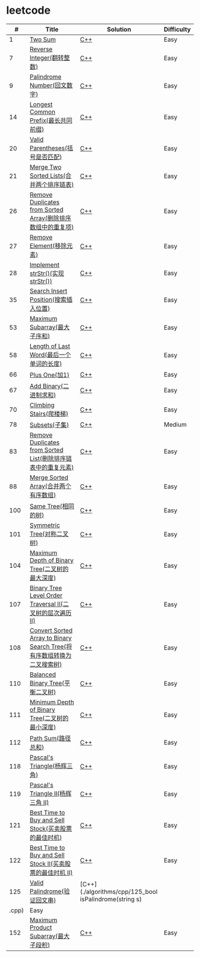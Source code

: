 # leetcode


| # | Title | Solution | Difficulty |
|---| ----- | -------- | ---------- |
|1|[Two Sum](https://leetcode.com/problems/two-sum/description/) | [C++](./algorithms/cpp/001_twoSum.cpp)|Easy|
|7|[Reverse Integer(翻转整数)](https://leetcode.com/problems/reverse-integer/description/) | [C++](./algorithms/cpp/007_reverse.cpp)|Easy|
|9|[Palindrome Number(回文数字)](https://leetcode.com/problems/palindrome-number/description/) | [C++](./algorithms/cpp/009_isPalindrome.cpp)|Easy|
|14|[Longest Common Prefix(最长共同前缀)](https://leetcode.com/problems/longest-common-prefix/description/) | [C++](./algorithms/cpp/014_longestCommonPrefix.cpp)|Easy|
|20|[Valid Parentheses(括号是否匹配)](https://leetcode.com/problems/valid-parentheses/description/) | [C++](./algorithms/cpp/020_isValid.cpp)|Easy|
|21|[Merge Two Sorted Lists(合并两个排序链表)](https://leetcode.com/problems/merge-two-sorted-lists/description/) | [C++](./algorithms/cpp/021_mergeTwoLists.cpp)|Easy|
|26|[Remove Duplicates from Sorted Array(删除排序数组中的重复项)](https://leetcode.com/problems/remove-duplicates-from-sorted-array/description/) | [C++](./algorithms/cpp/026_removeDuplicates.cpp)|Easy|
|27|[Remove Element(移除元素)](https://leetcode.com/problems/remove-element/description/) | [C++](./algorithms/cpp/027_removeElement.cpp)|Easy|
|28|[Implement strStr()(实现strStr())](https://leetcode.com/problems/implement-strstr/description/) | [C++](./algorithms/cpp/028_strStr.cpp)|Easy|
|35|[Search Insert Position(搜索插入位置)](https://leetcode.com/problems/search-insert-position/description/) | [C++](./algorithms/cpp/035_searchInsert.cpp)|Easy|
|53|[Maximum Subarray(最大子序和)](https://leetcode.com/problems/maximum-subarray/description/) | [C++](./algorithms/cpp/053_maxSubArray.cpp)|Easy|
|58|[Length of Last Word(最后一个单词的长度)](https://leetcode.com/problems/length-of-last-word/description/) | [C++](./algorithms/cpp/058_lengthOfLastWord.cpp)|Easy|
|66|[Plus One(加1)](https://leetcode.com/problems/plus-one/description/) | [C++](./algorithms/cpp/066_plusOne.cpp)|Easy|
|67|[Add Binary(二进制求和)](https://leetcode.com/problems/add-binary/description/) | [C++](./algorithms/cpp/067_addBinary.cpp)|Easy|
|70|[Climbing Stairs(爬楼梯)](https://leetcode.com/problems/climbing-stairs/description/) | [C++](./algorithms/cpp/070_climbStairs.cpp)|Easy|
|78|[Subsets(子集)](https://oj.leetcode.com/problems/subsets/) | [C++](./algorithms/cpp/078_subsets.cpp)|Medium|
|83|[Remove Duplicates from Sorted List(删除排序链表中的重复元素)](https://leetcode.com/problems/remove-duplicates-from-sorted-list/description/)|[C++](./algorithms/cpp/083_deleteDuplicates.cpp)|Easy|
|88|[Merge Sorted Array(合并两个有序数组)](https://leetcode.com/problems/merge-sorted-array/description/)|[C++](./algorithms/cpp/088_merge.cpp)|Easy|
|100|[Same Tree(相同的树)](https://leetcode.com/problems/same-tree/description/)|[C++](./algorithms/cpp/100_isSameTree.cpp)|Easy|
|101|[Symmetric Tree(对称二叉树)](https://leetcode.com/problems/symmetric-tree/description/)|[C++](./algorithms/cpp/101_isSymmetric.cpp)|Easy|
|104|[Maximum Depth of Binary Tree(二叉树的最大深度)](https://leetcode.com/problems/maximum-depth-of-binary-tree/description/)|[C++](./algorithms/cpp/104_maxDepth.cpp)|Easy|
|107|[Binary Tree Level Order Traversal II(二叉树的层次遍历 II)](https://leetcode.com/problems/binary-tree-level-order-traversal-ii/description/)|[C++](./algorithms/cpp/107_levelOrderBottom.cpp)|Easy|
|108|[Convert Sorted Array to Binary Search Tree(将有序数组转换为二叉搜索树)](https://leetcode.com/problems/convert-sorted-array-to-binary-search-tree/description/)|[C++](./algorithms/cpp/108_sortedArrayToBST.cpp)|Easy|
|110|[Balanced Binary Tree(平衡二叉树)](https://leetcode.com/problems/balanced-binary-tree/description/)|[C++](./algorithms/cpp/110_isBalanced.cpp)|Easy|
|111|[Minimum Depth of Binary Tree(二叉树的最小深度)](https://leetcode.com/problems/minimum-depth-of-binary-tree/description/)|[C++](./algorithms/cpp/111_minDepth.cpp)|Easy|
|112|[Path Sum(路径总和)](https://leetcode.com/problems/path-sum/description/)|[C++](./algorithms/cpp/112_hasPathSum.cpp)|Easy|
|118|[Pascal's Triangle(杨辉三角)](https://leetcode.com/problems/pascals-triangle/description/)|[C++](./algorithms/cpp/118_generate.cpp)|Easy|
|119|[Pascal's Triangle II(杨辉三角 II)](https://leetcode.com/problems/pascals-triangle-ii/description/)|[C++](./algorithms/cpp/119_getRow.cpp)|Easy|
|121|[Best Time to Buy and Sell Stock(买卖股票的最佳时机)](https://leetcode.com/problems/best-time-to-buy-and-sell-stock/description/)|[C++](./algorithms/cpp/121_maxProfit.cpp)|Easy|
|122|[Best Time to Buy and Sell Stock II(买卖股票的最佳时机 II)](https://leetcode.com/problems/best-time-to-buy-and-sell-stock-ii/description/)|[C++](./algorithms/cpp/122_maxProfit.cpp)|Easy|
|125|[Valid Palindrome(验证回文串)](https://leetcode.com/problems/valid-palindrome/description/)|[C++](./algorithms/cpp/125_bool isPalindrome(string s)
.cpp)|Easy|
|152|[Maximum Product Subarray(最大子段积)](https://leetcode.com/problems/maximum-product-subarray/description/) | [C++](./algorithms/cpp/152_maximumProductSubarray.cpp)|Easy|
